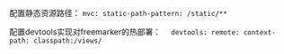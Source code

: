 配置静态资源路径：
`mvc:
     static-path-pattern: /static/**`

配置devtools实现对freemarker的热部署：
`  devtools:
     remote:
       context-path: classpath:/views/`